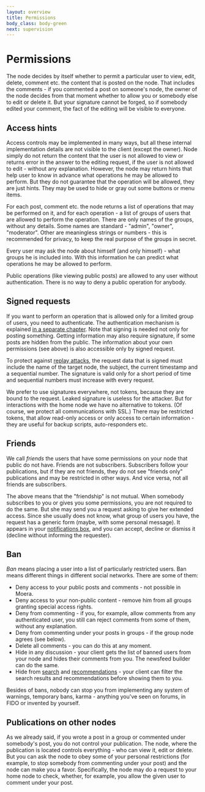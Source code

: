 ```yaml
---
layout: overview
title: Permissions
body_class: body-green
next: supervision
---
```


# Permissions

The node decides by itself whether to permit a particular user to view,
edit, delete, comment etc. the content that is posted on the node. That
includes the comments - if you commented a post on someone's node, the
owner of the node decides from that moment whether to allow you or
somebody else to edit or delete it. But your signature cannot be forged,
so if somebody edited your comment, the fact of the editing will be
visible to everyone.

## Access hints

Access controls may be implemented in many ways, but all these internal
implementation details are not visible to the client (except the owner).
Node simply do not return the content that the user is not allowed to
view or returns error in the answer to the editing request, if the user
is not allowed to edit - without any explanation. However, the node may
return hints that help user to know in advance what operations he may be
allowed to perform. But they do not guarantee that the operation will be
allowed, they are just hints. They may be used to hide or gray out some
buttons or menu items.

For each post, comment etc. the node returns a list of operations that
may be performed on it, and for each operation - a list of groups of
users that are allowed to perform the operation. There are only names of
the groups, without any details. Some names are standard - "admin",
"owner", "moderator". Other are meaningless strings or numbers - this is
recommended for privacy, to keep the real purpose of the groups in
secret.

Every user may ask the node about himself (and only himself) - what
groups he is included into. With this information he can predict what
operations he may be allowed to perform.

Public operations (like viewing public posts) are allowed to any user
without authentication. There is no way to deny a public operation for
anybody.

## Signed requests

If you want to perform an operation that is allowed only for a limited
group of users, you need to authenticate. The authentication mechanism
is explained [in a separate chapter][1]. Note that signing is needed not
only for posting something. Getting information may also require
signature, if some posts are hidden from the public. The information
about your own permissions (see above) is also accessible only by signed
request.

To protect against [replay attacks][2], the request data that is signed
must include the name of the target node, the subject, the current
timestamp and a sequential number. The signature is valid only for a
short period of time and sequential numbers must increase with every
request.

We prefer to use signatures everywhere, not tokens, because they are
bound to the request. Leaked signature is useless for the attacker. But
for interactions with the home node we have no alternative to tokens.
(Of course, we protect all communications with SSL.) There may be
restricted tokens, that allow read-only access or only access to certain
information - they are useful for backup scripts, auto-responders etc.

## Friends

We call *friends* the users that have some permissions on your node that
public do not have. Friends are not subscribers. Subscribers follow your
publications, but if they are not friends, they do not see "friends
only" publications and may be restricted in other ways. And vice versa,
not all friends are subscribers.

The above means that the "friendship" is not mutual. When somebody
subscribes to you or gives you some permissions, you are not required to
do the same. But she may send you a request asking to give her extended
access. Since she usually does not know, what group of users you have, the
request has a generic form (maybe, with some personal message). It
appears in your [notifications box][3], and you can accept, decline or
dismiss it (decline without informing the requester).

## Ban

*Ban* means placing a user into a list of particularly restricted users.
Ban means different things in different social networks. There are some
of them:

* Deny access to your public posts and comments - not possible in Moera.
* Deny access to your non-public content - remove him from all groups
  granting special access rights.
* Deny from commenting - if you, for example, allow comments from any
  authenticated user, you still can reject comments from some of them,
  without any explanation.
* Deny from commenting under your posts in groups - if the group node
  agrees (see below).
* Delete all comments - you can do this at any moment.
* Hide in any discussion - your client gets the list of banned users
  from your node and hides their comments from you. The newsfeed builder
  can do the same.
* Hide from [search][4] and [recommendations][4] - your client can
  filter the search results and recommendations before showing them to
  you.

Besides of bans, nobody can stop you from implementing any system of
warnings, temporary bans, karma - anything you've seen on forums, in
FIDO or invented by yourself.

## Publications on other nodes

As we already said, if you wrote a post in a group or commented under
somebody's post, you do not control your publication. The node, where
the publication is located controls everything - who can view it, edit
or delete. But you can ask the node to obey some of your personal
restrictions (for example, to stop somebody from commenting under your
post) and the node can make you a favor. Specifically, the node may do a
request to your home node to check, whether, for example, you allow the
given user to comment under your post. 

[1]: /overview/authentication.html
[2]: https://en.wikipedia.org/wiki/Replay_attack
[3]: /overview/newsfeed.html
[4]: /overview/other.html
